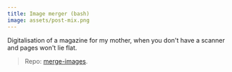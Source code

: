 ```yaml
---
title: Image merger (bash)
image: assets/post-mix.png
---
```

Digitalisation of a magazine for my mother, when you don't have a scanner and pages won't lie flat.

> Repo: [merge-images](https://github.com/inesucrvenom/bash-scripts/merge-images/).
